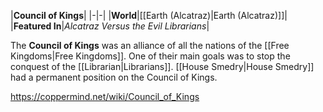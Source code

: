 |**Council of Kings**|
|-|-|
|**World**|[[Earth (Alcatraz)\|Earth (Alcatraz)]]|
|**Featured In**|*Alcatraz Versus the Evil Librarians*|

The **Council of Kings** was an alliance of all the nations of the [[Free Kingdoms\|Free Kingdoms]].
One of their main goals was to stop the conquest of the [[Librarian\|Librarians]].
[[House Smedry\|House Smedry]] had a permanent position on the Council of Kings.



https://coppermind.net/wiki/Council_of_Kings